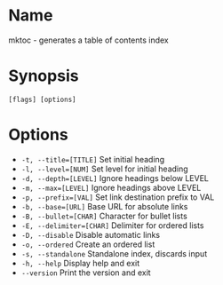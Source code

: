 # Name

mktoc - generates a table of contents index

# Synopsis

```
[flags] [options]
```

# Options

+ `-t, --title=[TITLE]` Set initial heading
+ `-l, --level=[NUM]` Set level for initial heading
+ `-d, --depth=[LEVEL]` Ignore headings below LEVEL
+ `-m, --max=[LEVEL]` Ignore headings above LEVEL
+ `-p, --prefix=[VAL]` Set link destination prefix to VAL
+ `-b, --base=[URL]` Base URL for absolute links
+ `-B, --bullet=[CHAR]` Character for bullet lists
+ `-E, --delimiter=[CHAR]` Delimiter for ordered lists
+ `-D, --disable` Disable automatic links
+ `-o, --ordered` Create an ordered list
+ `-s, --standalone` Standalone index, discards input
+ `-h, --help` Display help and exit
+ `--version` Print the version and exit

<? @include {=include} mktoc-example.md ?>
